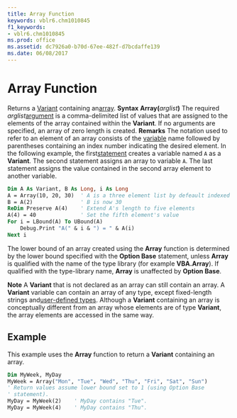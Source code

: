 ```yaml
---
title: Array Function
keywords: vblr6.chm1010845
f1_keywords:
- vblr6.chm1010845
ms.prod: office
ms.assetid: dc7926a0-b70d-67ee-482f-d7bcdaffe139
ms.date: 06/08/2017
---
```



# Array Function



Returns a [Variant](vbe-glossary.md) containing an[array](vbe-glossary.md).
 **Syntax**
 **Array(**_arglist_**)**
The required  _arglist_[argument](vbe-glossary.md) is a comma-delimited list of values that are assigned to the elements of the array contained within the **Variant**. If no arguments are specified, an array of zero length is created.
 **Remarks**
The notation used to refer to an element of an array consists of the [variable](vbe-glossary.md) name followed by parentheses containing an index number indicating the desired element. In the following example, the first[statement](vbe-glossary.md) creates a variable named `A` as a **Variant**. The second statement assigns an array to variable `A`. The last statement assigns the value contained in the second array element to another variable.



```vb
Dim A As Variant, B As Long, i As Long
A = Array(10, 20, 30)  ' A is a three element list by defeault indexed 0 to 2
B = A(2)               ' B is now 30
ReDim Preserve A(4)    ' Extend A's length to five elements
A(4) = 40              ' Set the fifth element's value
For i = LBound(A) To UBound(A)
    Debug.Print "A(" & i & ") = " & A(i)
Next i

```

The lower bound of an array created using the  **Array** function is determined by the lower bound specified with the **Option Base** statement, unless **Array** is qualified with the name of the type library (for example **VBA.Array**). If qualified with the type-library name, **Array** is unaffected by **Option Base**.

 **Note**  A  **Variant** that is not declared as an array can still contain an array. A **Variant** variable can contain an array of any type, except fixed-length strings and[user-defined types](vbe-glossary.md). Although a  **Variant** containing an array is conceptually different from an array whose elements are of type **Variant**, the array elements are accessed in the same way.


## Example

This example uses the  **Array** function to return a **Variant** containing an array.


```vb
Dim MyWeek, MyDay
MyWeek = Array("Mon", "Tue", "Wed", "Thu", "Fri", "Sat", "Sun")
' Return values assume lower bound set to 1 (using Option Base
' statement).
MyDay = MyWeek(2)    ' MyDay contains "Tue".
MyDay = MyWeek(4)    ' MyDay contains "Thu".
```


